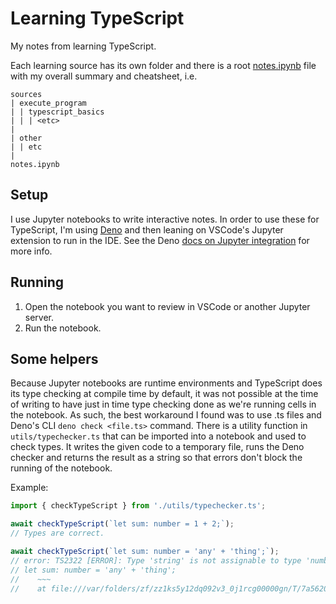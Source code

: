 # Learning TypeScript

My notes from learning TypeScript.

Each learning source has its own folder and there is a root [notes.ipynb](notes.ipynb) file with my overall summary and cheatsheet, i.e.

```
sources
| execute_program
| | typescript_basics
| | | <etc>
|
| other
| | etc
|
notes.ipynb
```

## Setup

I use Jupyter notebooks to write interactive notes. In order to use these for TypeScript, I'm using [Deno]() and then leaning on VSCode's Jupyter extension to run in the IDE. See the Deno [docs on Jupyter integration]() for more info.

## Running

1. Open the notebook you want to review in VSCode or another Jupyter server.
2. Run the notebook.

## Some helpers

Because Jupyter notebooks are runtime environments and TypeScript does its type checking at compile time by default, it was not possible at the time of writing to have just in time type checking done as we're running cells in the notebook. As such, the best workaround I found was to use .ts files and Deno's CLI `deno check <file.ts>` command. There is a utility function in `utils/typechecker.ts` that can be imported into a notebook and used to check types. It writes the given code to a temporary file, runs the Deno checker and returns the result as a string so that errors don't block the running of the notebook.

Example:

```typescript
import { checkTypeScript } from './utils/typechecker.ts';

await checkTypeScript(`let sum: number = 1 + 2;`);
// Types are correct.

await checkTypeScript(`let sum: number = 'any' + 'thing';`);
// error: TS2322 [ERROR]: Type 'string' is not assignable to type 'number'.
// let sum: number = 'any' + 'thing';
//    ~~~
//    at file:///var/folders/zf/zz1ks5y12dq092v3_0j1rcg00000gn/T/7a5620a660541232.ts:1:5
```
